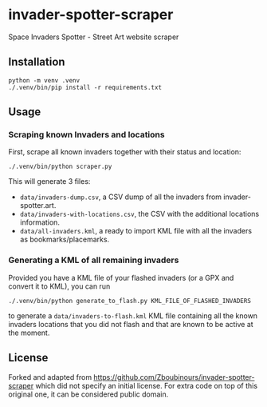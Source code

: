invader-spotter-scraper
=======================

Space Invaders Spotter - Street Art website scraper


## Installation

```
python -m venv .venv
./.venv/bin/pip install -r requirements.txt
```


## Usage

### Scraping known Invaders and locations

First, scrape all known invaders together with their status and location:

```
./.venv/bin/python scraper.py
```

This will generate 3 files:
* `data/invaders-dump.csv`, a CSV dump of all the invaders from
    invader-spotter.art.
* `data/invaders-with-locations.csv`, the CSV with the additional locations
    information.
* `data/all-invaders.kml`, a ready to import KML file with all the invaders as
    bookmarks/placemarks.

### Generating a KML of all remaining invaders

Provided you have a KML file of your flashed invaders (or a GPX and convert it
to KML), you can run

```
./.venv/bin/python generate_to_flash.py KML_FILE_OF_FLASHED_INVADERS
```

to generate a `data/invaders-to-flash.kml` KML file containing all the known
invaders locations that you did not flash and that are known to be active at
the moment.


## License

Forked and adapted from https://github.com/Zboubinours/invader-spotter-scraper
which did not specify an initial license. For extra code on top of this
original one, it can be considered public domain.
